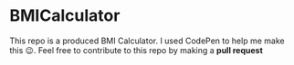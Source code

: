 # BMICalculator
This repo is a produced BMI Calculator. I used CodePen to help me make this 😉. Feel free to contribute to this repo by making a **pull request**
